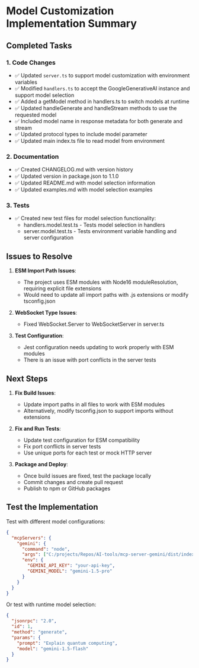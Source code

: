 # Model Customization Implementation Summary

## Completed Tasks

### 1. Code Changes
- ✅ Updated `server.ts` to support model customization with environment variables
- ✅ Modified `handlers.ts` to accept the GoogleGenerativeAI instance and support model selection
- ✅ Added a getModel method in handlers.ts to switch models at runtime
- ✅ Updated handleGenerate and handleStream methods to use the requested model
- ✅ Included model name in response metadata for both generate and stream
- ✅ Updated protocol types to include model parameter
- ✅ Updated main index.ts file to read model from environment

### 2. Documentation
- ✅ Created CHANGELOG.md with version history
- ✅ Updated version in package.json to 1.1.0
- ✅ Updated README.md with model selection information
- ✅ Updated examples.md with model selection examples

### 3. Tests
- ✅ Created new test files for model selection functionality:
  - handlers.model.test.ts - Tests model selection in handlers
  - server.model.test.ts - Tests environment variable handling and server configuration

## Issues to Resolve

1. **ESM Import Path Issues**:
   - The project uses ESM modules with Node16 moduleResolution, requiring explicit file extensions
   - Would need to update all import paths with .js extensions or modify tsconfig.json

2. **WebSocket Type Issues**:
   - Fixed WebSocket.Server to WebSocketServer in server.ts

3. **Test Configuration**:
   - Jest configuration needs updating to work properly with ESM modules
   - There is an issue with port conflicts in the server tests

## Next Steps

1. **Fix Build Issues**:
   - Update import paths in all files to work with ESM modules
   - Alternatively, modify tsconfig.json to support imports without extensions

2. **Fix and Run Tests**:
   - Update test configuration for ESM compatibility
   - Fix port conflicts in server tests
   - Use unique ports for each test or mock HTTP server

3. **Package and Deploy**:
   - Once build issues are fixed, test the package locally
   - Commit changes and create pull request
   - Publish to npm or GitHub packages

## Test the Implementation

Test with different model configurations:
```json
{
  "mcpServers": {
    "gemini": {
      "command": "node",
      "args": ["C:/projects/Repos/AI-tools/mcp-server-gemini/dist/index.js"],
      "env": {
        "GEMINI_API_KEY": "your-api-key",
        "GEMINI_MODEL": "gemini-1.5-pro"
      }
    }
  }
}
```

Or test with runtime model selection:
```json
{
  "jsonrpc": "2.0",
  "id": 1,
  "method": "generate",
  "params": {
    "prompt": "Explain quantum computing",
    "model": "gemini-1.5-flash"
  }
}
```
